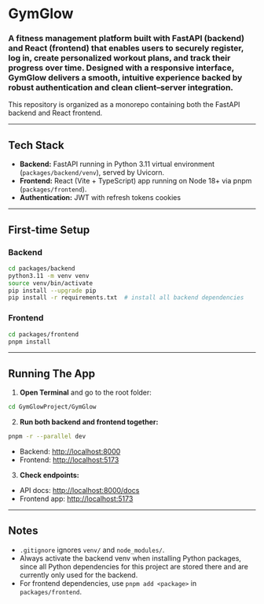 # GymGlow 

### A fitness management platform built with FastAPI (backend) and React (frontend) that enables users to securely register, log in, create personalized workout plans, and track their progress over time. Designed with a responsive interface, GymGlow delivers a smooth, intuitive experience backed by robust authentication and clean client–server integration.
This repository is organized as a monorepo containing both the FastAPI backend and React frontend.

---

## Tech Stack
- **Backend:** FastAPI running in Python 3.11 virtual environment (`packages/backend/venv`), served by Uvicorn.
- **Frontend:** React (Vite + TypeScript) app running on Node 18+ via pnpm (`packages/frontend`).
- **Authentication:** JWT with refresh tokens cookies

---

## First‑time Setup

### Backend

```bash
cd packages/backend
python3.11 -m venv venv
source venv/bin/activate
pip install --upgrade pip
pip install -r requirements.txt  # install all backend dependencies
```

### Frontend

```bash
cd packages/frontend
pnpm install
```

---

## Running The App

1. **Open Terminal** and go to the root folder:

```bash
cd GymGlowProject/GymGlow
```

2. **Run both backend and frontend together:**

```bash
pnpm -r --parallel dev
```
- Backend: [http://localhost:8000](http://localhost:8000)
- Frontend: [http://localhost:5173](http://localhost:5173)

3. **Check endpoints:**

- API docs: [http://localhost:8000/docs](http://localhost:8000/docs)
- Frontend app: [http://localhost:5173](http://localhost:5173)

---

## Notes

- `.gitignore` ignores `venv/` and `node_modules/`.
- Always activate the backend venv when installing Python packages, since all Python dependencies for this project are stored there and are currently only used for the backend.
- For frontend dependencies, use `pnpm add <package>` in `packages/frontend`.

